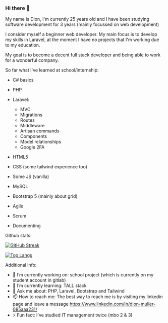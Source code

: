 ### Hi there 👋

My name is Dion, I'm currently 25 years old and I have been studying software development for 3 years (mainly focussed on web development)

I consider myself a beginner web developer. My main focus is to develop my skills in Laravel, at the moment I have no projects that I'm working due to my education. 

My goal is to become a decent full stack developer and being able to work for a wonderful company.

So far what I've learned at school/internship:

- C# basics
- PHP
- Laravel:
    - MVC
    - Migrations
    - Routes
    - Middleware
    - Artisan commands
    - Components
    - Model relationships
    - Google 2FA
  
- HTML5
- CSS (some tailwind experience too)
- Some JS (vanilla)
- MySQL
- Bootstrap 5 (mainly about grid)
- Agile
- Scrum
- Documenting


Github stats:

[![GitHub Streak](https://github-readme-streak-stats.herokuapp.com?user=dmuller021&theme=dark&mode=weekly)](https://git.io/streak-stats)

[![Top Langs](https://github-readme-stats.vercel.app/api/top-langs/?username=your-github-dmuller021&layout=compact&theme=vision-friendly-dark)](https://github.com/anuraghazra/github-readme-stats)



Additional info:

- 🔭 I’m currently working on: school project (which is currently on my student account in gitlab) 
- 🌱 I’m currently learning: TALL stack
- 💬 Ask me about: PHP, Laravel, Bootstrap and Tailwind
- 📫 How to reach me: The best way to reach me is by visiting my linkedin page and leave a message https://www.linkedin.com/in/dion-muller-085aaa231/
- ⚡ Fun fact: I've studied IT management twice (mbo 2 & 3)
